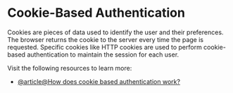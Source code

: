 # Cookie-Based Authentication

Cookies are pieces of data used to identify the user and their preferences. The browser returns the cookie to the server every time the page is requested. Specific cookies like HTTP cookies are used to perform cookie-based authentication to maintain the session for each user.

Visit the following resources to learn more:

- [@article@How does cookie based authentication work?](https://stackoverflow.com/questions/17769011/how-does-cookie-based-authentication-work)

